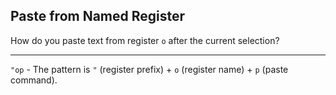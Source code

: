 ## Paste from Named Register

How do you paste text from register `o` after the current selection?

---

`"op` - The pattern is `"` (register prefix) + `o` (register name) + `p` (paste command).

